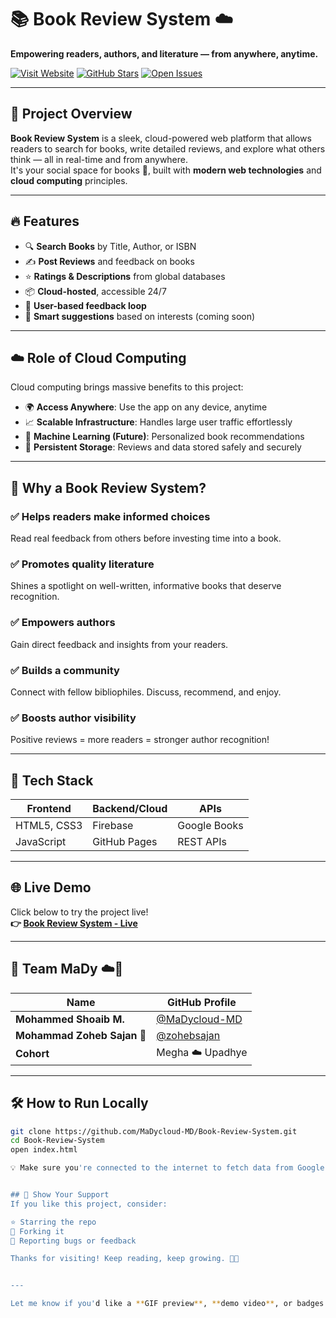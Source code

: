 # 📚 Book Review System ☁️  
**Empowering readers, authors, and literature — from anywhere, anytime.**

[![Visit Website](https://img.shields.io/badge/Live-Demo-2EA44F?style=for-the-badge&logo=google-chrome&logoColor=white)](https://madycloud-md.github.io/Book-Review-System)
[![GitHub Stars](https://img.shields.io/github/stars/MaDycloud-MD/Book-Review-System?style=for-the-badge)](https://github.com/MaDycloud-MD/Book-Review-System/stargazers)
[![Open Issues](https://img.shields.io/github/issues/MaDycloud-MD/Book-Review-System?style=for-the-badge)](https://github.com/MaDycloud-MD/Book-Review-System/issues)

---

## 🚀 Project Overview

**Book Review System** is a sleek, cloud-powered web platform that allows readers to search for books, write detailed reviews, and explore what others think — all in real-time and from anywhere.  
It's your social space for books 📖, built with **modern web technologies** and **cloud computing** principles.

---

## 🔥 Features

- 🔍 **Search Books** by Title, Author, or ISBN  
- ✍️ **Post Reviews** and feedback on books  
- ⭐ **Ratings & Descriptions** from global databases  
- 📦 **Cloud-hosted**, accessible 24/7  
- 💬 **User-based feedback loop**  
- 🎯 **Smart suggestions** based on interests (coming soon)

---

## ☁️ Role of Cloud Computing

Cloud computing brings massive benefits to this project:

- 🌍 **Access Anywhere**: Use the app on any device, anytime  
- 📈 **Scalable Infrastructure**: Handles large user traffic effortlessly  
- 🤖 **Machine Learning (Future)**: Personalized book recommendations  
- 💾 **Persistent Storage**: Reviews and data stored safely and securely  

---

## 🌟 Why a Book Review System?

### ✅ Helps readers make informed choices  
Read real feedback from others before investing time into a book.

### ✅ Promotes quality literature  
Shines a spotlight on well-written, informative books that deserve recognition.

### ✅ Empowers authors  
Gain direct feedback and insights from your readers.

### ✅ Builds a community  
Connect with fellow bibliophiles. Discuss, recommend, and enjoy.

### ✅ Boosts author visibility  
Positive reviews = more readers = stronger author recognition!

---

## 🌈 Tech Stack

| Frontend     | Backend/Cloud | APIs         |
|--------------|---------------|--------------|
| HTML5, CSS3  | Firebase       | Google Books |
| JavaScript   | GitHub Pages  | REST APIs    |

---

## 🌐 Live Demo

Click below to try the project live!  
**👉 [Book Review System - Live](https://madycloud-md.github.io/Book-Review-System)**

---

## 👥 Team MaDy ☁️👑

| Name                  | GitHub Profile                                      |
|-----------------------|-----------------------------------------------------|
| **Mohammed Shoaib M.** | [@MaDycloud-MD](https://github.com/MaDycloud-MD)   |
| **Mohammad Zoheb Sajan 👑** | [@zohebsajan](https://github.com/zohebsajan)   |
| **Cohort**             | Megha ☁️ Upadhye                                   |

---

## 🛠️ How to Run Locally

```bash
git clone https://github.com/MaDycloud-MD/Book-Review-System.git
cd Book-Review-System
open index.html

💡 Make sure you're connected to the internet to fetch data from Google Books API.


## 🙌 Show Your Support
If you like this project, consider:

⭐ Starring the repo
🔁 Forking it
🐞 Reporting bugs or feedback

Thanks for visiting! Keep reading, keep growing. 📘💡


---

Let me know if you'd like a **GIF preview**, **demo video**, or badges like “Built with Love” or “Powered by Firebase”!
